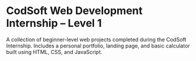# CodSoft Web Development Internship – Level 1

A collection of beginner-level web projects completed during the CodSoft Internship. Includes a personal portfolio, landing page, and basic calculator built using HTML, CSS, and JavaScript.
